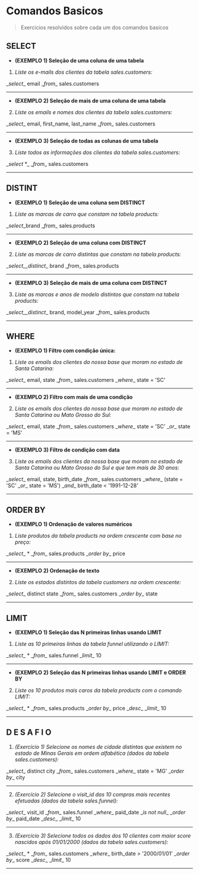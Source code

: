 # Comandos Basicos
> Exercicios resolvidos sobre cada um dos comandos basicos

## SELECT
- __(EXEMPLO 1) Seleção de uma coluna de uma tabela__
1. *Liste os e-mails dos clientes da tabela sales.customers:*

\_*select*\_ email 
\_*from*\_ sales.customers

---

- __(EXEMPLO 2) Seleção de mais de uma coluna de uma tabela__
2. *Liste os emails e nomes dos clientes da tabela sales.customers:*

\_*select*\_ email, first_name, last_name
\_*from*\_ sales.customers

---

- __(EXEMPLO 3) Seleção de todas as colunas de uma tabela__
3. *Liste todos as informações dos clientes da tabela sales.customers:*

\_*select* *\_ 
\_*from*\_ sales.customers

---


## DISTINT
- __(EXEMPLO 1) Seleção de uma coluna sem DISTINCT__
1. *Liste as marcas de carro que constam na tabela products:*

\_*select*\_brand
\_*from*\_ sales.products

---

- __(EXEMPLO 2) Seleção de uma coluna com DISTINCT__
2. *Liste as marcas de carro distintas que constam na tabela products:*

\_*select\_\_distinct*\_ brand
\_*from*\_ sales.products

---

- __(EXEMPLO 3) Seleção de mais de uma coluna com DISTINCT__
3. *Liste as marcas e anos de modelo distintos que constam na tabela products:*

\_*select\_\_distinct*\_ brand, model_year
\_*from*\_ sales.products

---


## WHERE
- __(EXEMPLO 1) Filtro com condição única:__
1. *Liste os emails dos clientes da nossa base que moram no estado de Santa Catarina:*

\_*select*\_ email, state
\_*from*\_ sales.customers
\_*where*\_ state = 'SC'

---

- __(EXEMPLO 2) Filtro com mais de uma condição__
2. *Liste os emails dos clientes da nossa base que moram no estado de Santa Catarina ou Mato Grosso do Sul:*

\_*select*\_ email, state
\_*from*\_ sales.customers
\_*where*\_ state = 'SC' \_*or*\_ state = 'MS'

---

- __(EXEMPLO 3) Filtro de condição com data__
3. *Liste os emails dos clientes da nossa base que moram no estado de Santa Catarina ou Mato Grosso do Sul e que tem mais de 30 anos:*

\_*select*\_ email, state, birth_date
\_*from*\_ sales.customers
\_*where*\_ (state = 'SC' \_*or*\_ state = 'MS') \_*and*\_ birth_date < '1991-12-28'

---


## ORDER BY
- __(EXEMPLO 1) Ordenação de valores numéricos__
1. *Liste produtos da tabela products na ordem crescente com base no preço:*

\_*select*\_ * 
\_*from*\_ sales.products
\_*order by*\_ price

---

- __(EXEMPLO 2) Ordenação de texto__
2. *Liste os estados distintos da tabela customers na ordem crescente:*

\_*select*\_ distinct state
\_*from*\_ sales.customers
\_*order by*\_ state

---


## LIMIT
- __(EXEMPLO 1) Seleção das N primeiras linhas usando LIMIT__
1. *Liste as 10 primeiras linhas da tabela funnel utilizando o LIMIT:*

\_*select*\_ *
\_*from*\_ sales.funnel
\_*limit*\_ 10

---

- __(EXEMPLO 2) Seleção das N primeiras linhas usando LIMIT e ORDER BY__
2. *Liste os 10 produtos mais caros da tabela products com o comando LIMIT:*

\_*select*\_ *
\_*from*\_ sales.products
\_*order by*\_ price \_*desc*\_
\_*limit*\_ 10

---

## __D E S A F I O__
1. *(Exercício 1) Selecione os nomes de cidade distintas que existem no estado de Minas Gerais em ordem alfabética (dados da tabela sales.customers):*

\_*select*\_ distinct city
\_*from*\_ sales.customers
\_*where*\_ state = 'MG'
\_*order by*\_ city

---

2. *(Exercício 2) Selecione o visit_id das 10 compras mais recentes efetuadas (dados da tabela sales.funnel):*

\_*select*\_ visit_id
\_*from*\_ sales.funnel
\_*where*\_ paid_date \_*is not null*\_
\_*order by*\_ paid_date \_*desc*\_
\_*limit*\_ 10

---

3. *(Exercício 3) Selecione todos os dados dos 10 clientes com maior score nascidos após 01/01/2000 (dados da tabela sales.customers):*

\_*select*\_ *
\_*from*\_ sales.customers
\_*where*\_ birth_date > '2000/01/01'
\_*order by*\_ score \_*desc*\_
\_*limit*\_ 10

---
